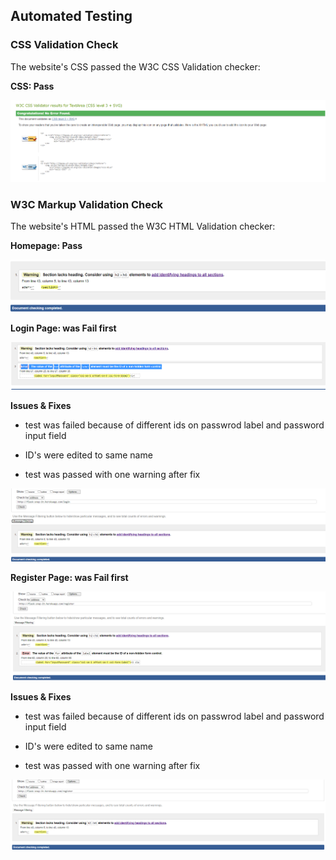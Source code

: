 ## Automated Testing

### CSS Validation Check

The website's CSS passed the W3C CSS Validation checker:

**CSS: Pass**

![W3c css validation](https://github.com/tashi-sk/flask-snap-it/blob/master/wireframes/w3c-css-validation.png "Snap-it w3c validation")

### W3C Markup Validation Check

The website's HTML passed the W3C HTML Validation checker:

**Homepage: Pass**

![home-page html5 validation](https://github.com/tashi-sk/flask-snap-it/blob/master/wireframes/home-testing-warning.png "Snap-it html validation")

**Login Page: was Fail first**

![login-page html5 test error](https://github.com/tashi-sk/flask-snap-it/blob/master/wireframes/login-testing-error.png "Snap-it html test fail")

**Issues & Fixes**
  * test was failed because of different ids on passwrod label and  password input field
  - ID's were edited to same name 
  * test was passed with one warning after fix
  
![login-page html5 test warning](https://github.com/tashi-sk/flask-snap-it/blob/master/wireframes/login-testing-warning.png "Snap-it html test pass")

**Register Page: was Fail first**

![Register-page html5 test error](https://github.com/tashi-sk/flask-snap-it/blob/master/wireframes/register-testing-error.png "Snap-it html test fail")

**Issues & Fixes**
  * test was failed because of different ids on passwrod label and  password input field
  - ID's were edited to same name 
  * test was passed with one warning after fix
  
![login-page html5 test warning](https://github.com/tashi-sk/flask-snap-it/blob/master/wireframes/register-testing-warning.png "Snap-it html test pass")
